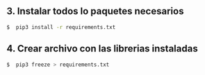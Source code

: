 ## 3. Instalar todos lo paquetes necesarios
````bash
$  pip3 install -r requirements.txt
````
## 4. Crear archivo con las librerias instaladas
````bash
$  pip3 freeze > requirements.txt
````
